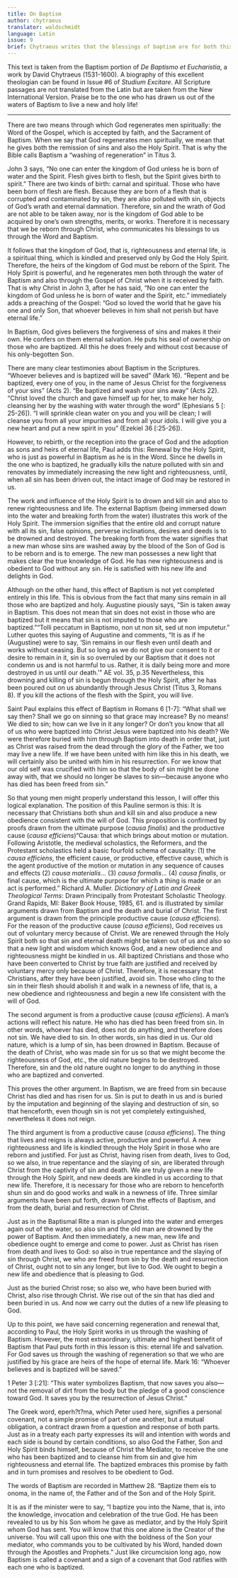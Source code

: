 ```yaml
---
title: On Baptism
author: chytraeus
translator: waldschmidt
language: Latin
issue: 9
brief: Chytraeus writes that the blessings of baptism are for both this life and the life to come.
---
```


This text is taken from the Baptism portion of <em>De Baptismo et Eucharistia</em>, a work by David Chytraeus (1531-1600).  A biography of this excellent theologian can be found in Issue #6 of <em>Studium Excitare</em>.  All Scripture passages are not translated from the Latin but are taken from the New International Version.  Praise be to the one who has drawn us out of the waters of Baptism to live a new and holy life! 

---

There are two means through which God regenerates men spiritually: the Word of the Gospel, which is accepted by faith, and the Sacrament of Baptism.  When we say that God regenerates men spiritually, we mean that he gives both the remission of sins and also the Holy Spirit.  That is why the Bible calls Baptism a “washing of regeneration” in Titus 3. 

John 3 says, “No one can enter the kingdom of God unless he is born of water and the Spirit.  Flesh gives birth to flesh, but the Spirit gives birth to spirit.” There are two kinds of birth: carnal and spiritual.  Those who have been born of flesh are flesh.  Because they are born of a flesh that is corrupted and contaminated by sin, they are also polluted with sin, objects of God’s wrath and eternal damnation.  Therefore, sin and the wrath of God are not able to be taken away, nor is the kingdom of God able to be acquired by one’s own strengths, merits, or works. Therefore it is necessary that we be reborn through Christ, who communicates his blessings to us through the Word and Baptism. 

It follows that the kingdom of God, that is, righteousness and eternal life, is a spiritual thing, which is kindled and preserved only by God the Holy Spirit.  Therefore, the heirs of the kingdom of God must be reborn of the Spirit.  The Holy Spirit is powerful, and he regenerates men both through the water of Baptism and also through the Gospel of Christ when it is received by faith.  That is why Christ in John 3, after he has said, “No one can enter the kingdom of God unless he is born of water and the Spirit, etc.” immediately adds a preaching of the Gospel: “God so loved the world that he gave his one and only Son, that whoever believes in him shall not perish but have eternal life.”

In Baptism, God gives believers the forgiveness of sins and makes it their own.  He confers on them eternal salvation.  He puts his seal of ownership on those who are baptized.  All this he does freely and without cost because of his only-begotten Son.
 
There are many clear testimonies about Baptism in the Scriptures.  “Whoever believes and is baptized will be saved” (Mark 16).  “Repent and be baptized, every one of you, in the name of Jesus Christ for the forgiveness of your sins” (Acts 2).  “Be baptized and wash your sins away” (Acts 22). “Christ loved the church and gave himself up for her, to make her holy, cleansing her by the washing with water through the word” (Ephesians 5 [: 25-26]).  “I will sprinkle clean water on you and you will be clean; I will cleanse you from all your impurities and from all your idols.  I will give you a new heart and put a new spirit in you” (Ezekiel 36 [:25-26]).

However, to rebirth, or the reception into the grace of God and the adoption as sons and heirs of eternal life, Paul adds this: Renewal by the Holy Spirit, who is just as powerful in Baptism as he is in the Word.  Since he dwells in the one who is baptized, he gradually kills the nature polluted with sin and renovates by immediately increasing the new light and righteousness, until, when all sin has been driven out, the intact image of God may be restored in us.

The work and influence of the Holy Spirit is to drown and kill sin and also to renew righteousness and life.  The external Baptism (being immersed down into the water and breaking forth from the water) illustrates this work of the Holy Spirit.  The immersion signifies that the entire old and corrupt nature with all its sin, false opinions, perverse inclinations, desires and deeds is to be drowned and destroyed.  The breaking forth from the water signifies that a new man whose sins are washed away by the blood of the Son of God is to be reborn and is to emerge.  The new man possesses a new light that makes clear the true knowledge of God.  He has new righteousness and is obedient to God without any sin.  He is satisfied with his new life and delights in God. 

Although on the other hand, this effect of Baptism is not yet completed entirely in this life.  This is obvious from the fact that many sins remain in all those who are baptized and holy.  Augustine piously says, “Sin is taken away in Baptism.  This does not mean that sin does not exist in those who are baptized but it means that sin is not imputed to those who are baptized.”<fn>“Tolli peccatum in Baptismo, non ut non sit, sed ut non imputetur.”  Luther quotes this saying of Augustine and comments, “It is as if he (Augustine) were to say, ‘Sin remains in our flesh even until death and works without ceasing.  But so long as we do not give our consent to it or desire to remain in it, sin is so overruled by our Baptism that it does not condemn us and is not harmful to us.  Rather, it is daily being more and more destroyed in us until our death.’” AE vol. 35, p.35</fn>  Nevertheless, this drowning and killing of sin is begun through the Holy Spirit, after he has been poured out on us abundantly through Jesus Christ (Titus 3, Romans 8).  If you kill the actions of the flesh with the Spirit, you will live. 

Saint Paul explains this effect of Baptism in Romans 6 [1-7]: “What shall we say then?  Shall we go on sinning so that grace may increase?  By no means!  We died to sin; how can we live in it any longer?  Or don’t you know that all of us who were baptized into Christ Jesus were baptized into his death?  We were therefore buried with him through Baptism into death in order that, just as Christ was raised from the dead through the glory of the Father, we too may live a new life.  If we have been united with him like this in his death, we will certainly also be united with him in his resurrection.  For we know that our old self was crucified with him so that the body of sin might be done away with, that we should no longer be slaves to sin—because anyone who has died has been freed from sin.” 

So that young men might properly understand this lesson, I will offer this logical explanation.  The position of this Pauline sermon is this: It is necessary that Christians both shun and kill sin and also produce a new obedience consistent with the will of God.  This proposition is confirmed by proofs drawn from the ultimate purpose (<i>causa finalis</i>) and the productive cause (<i>causa efficiens</i>)<fn>“Causa: that which brings about motion or mutation.  Following Aristotle, the medieval scholastics, the Reformers, and the Protestant scholastics held a basic fourfold schema of causality: (1) the <i>causa efficiens</i>, the efficient cause, or productive, effective cause, which is the agent productive of the motion or mutation in any sequence of causes and effects (2) <i>causa materialis</i>… (3) <i>causa formalis</i>… (4) <i>causa finalis</i>, or final cause, which is the ultimate purpose for which a thing is made or an act is performed.”  Richard A. Muller. <i>Dictionary of Latin and Greek Theological Terms</i>: Drawn Principally from Protestant Scholastic Theology.  Grand Rapids, MI: Baker Book House, 1985, 61.</fn>  and is illustrated by similar arguments drawn from Baptism and the death and burial of Christ.  The first argument is drawn from the principle productive cause (<i>causa efficiens</i>).  For the reason of the productive cause (<i>causa efficiens</i>), God receives us out of voluntary mercy because of Christ.  We are renewed through the Holy Spirit both so that sin and eternal death might be taken out of us and also so that a new light and wisdom which knows God, and a new obedience and righteousness might be kindled in us.  All baptized Christians and those who have been converted to Christ by true faith are justified and received by voluntary mercy only because of Christ.  Therefore, it is necessary that Christians, after they have been justified, avoid sin.  Those who cling to the sin in their flesh should abolish it and walk in a newness of life, that is, a new obedience and righteousness and begin a new life consistent with the will of God.

The second argument is from a productive cause (<i>causa efficiens</i>).  A man’s actions will reflect his nature.   He who has died has been freed from sin.  In other words, whoever has died, does not do anything, and therefore does not sin.  We have died to sin.  In other words, sin has died in us.  Our old nature, which is a lump of sin, has been drowned in Baptism.  Because of the death of Christ, who was made sin for us so that we might become the righteousness of God, etc., the old nature begins to be destroyed.  Therefore, sin and the old nature ought no longer to do anything in those who are baptized and converted. 

This proves the other argument.  In Baptism, we are freed from sin because Christ has died and has risen for us.  Sin is put to death in us and is buried by the imputation and beginning of the slaying and destruction of sin, so that henceforth, even though sin is not yet completely extinguished, nevertheless it does not reign.   

The third argument is from a productive cause (<i>causa efficiens</i>). The thing that lives and reigns is always active, productive and powerful.  A new righteousness and life is kindled through the Holy Spirit in those who are reborn and justified.  For just as Christ, having risen from death, lives to God, so we also, in true repentance and the slaying of sin, are liberated through Christ from the captivity of sin and death.  We are truly given a new life through the Holy Spirit, and new deeds are kindled in us according to that new life.  Therefore, it is necessary for those who are reborn to henceforth shun sin and do good works and walk in a newness of life.  Three similar arguments have been put forth, drawn from the effects of Baptism, and from the death, burial and resurrection of Christ.  

Just as in the Baptismal Rite a man is plunged into the water and emerges again out of the water, so also sin and the old man are drowned by the power of Baptism.  And then immediately, a new man, new life and obedience ought to emerge and come to power.
Just as Christ has risen from death and lives to God: so also in true repentance and the slaying of sin through Christ, we who are freed from sin by the death and resurrection of Christ, ought not to sin any longer, but live to God.  We ought to begin a new life and obedience that is pleasing to God. 

Just as the buried Christ rose; so also we, who have been buried with Christ, also rise through Christ.  We rise out of the sin that has died and been buried in us.  And now we carry out the duties of a new life pleasing to God. 

Up to this point, we have said concerning regeneration and renewal that, according to Paul, the Holy Spirit works in us through the washing of Baptism.  However, the most extraordinary, ultimate and highest benefit of Baptism that Paul puts forth in this lesson is this: eternal life and salvation.  For God saves us through the washing of regeneration so that we who are justified by his grace are heirs of the hope of eternal life.  Mark 16: “Whoever believes and is baptized will be saved.”

1 Peter 3 [:21]: “This water symbolizes Baptism, that now saves you also—not the removal of dirt from the body but the pledge of a good conscience toward God. It saves you by the resurrection of Jesus Christ.”

The Greek word, eperh?t?ma, which Peter used here, signifies a personal covenant, not a simple promise of part of one another, but a mutual obligation, a contract drawn from a question and response of both parts.  Just as in a treaty each party expresses its will and intention with words and each side is bound by certain conditions, so also God the Father, Son and Holy Spirit binds himself, because of Christ the Mediator, to receive the one who has been baptized and to cleanse him from sin and give him righteousness and eternal life.  The baptized embraces this promise by faith and in turn promises and resolves to be obedient to God. 

The words of Baptism are recorded in Matthew 28. “Baptize them eis to onoma, in the name of, the Father and of the Son and of the Holy Spirit. 

It is as if the minister were to say, “I baptize you into the Name, that is, into the knowledge, invocation and celebration of the true God.  He has been revealed to us by his Son whom he gave as mediator, and by the Holy Spirit whom God has sent.  You will know that this one alone is the Creator of the universe.  You will call upon this one with the boldness of the Son your mediator, who commands you to be cultivated by his Word, handed down through the Apostles and Prophets.”  Just like circumcision long ago, now Baptism is called a covenant and a sign of a covenant that God ratifies with each one who is baptized.